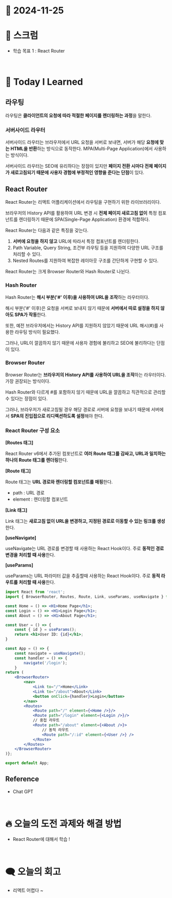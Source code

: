 # 📆 2024-11-25

# 🔔 스크럼

- 학습 목표 1 : React Router
<br/>

# 🚀 Today I Learned


## 라우팅

라우팅은 **클라이언트의 요청에 따라 적절한 페이지를 렌더링하는 과정**을 말한다.


### 서버사이드 라우터


서버사이드 라우터는 브라우저에서 URL 요청을 서버로 보내면, 서버가 해당 **요청에 맞는 HTML을 반환**하는 방식으로 동작한다. MPA(Multi-Page Application)에서 사용하는 방식이다.

서버사이드 라우터는 SEO에 유리하다는 장점이 있지만 **페이지 전환 시마다 전체 페이지가 새로고침되기 때문에 사용자 경험에 부정적인 영향을 준다는 단점**이 있다.


## React Router


React Router는 리액트 어플리케이션에서 라우팅을 구현하기 위한 라이브러리이다.

브라우저의 History API를 활용하여 URL 변경 시 **전체 페이지 새로고침 없이** 특정 컴포넌트를 렌더링하기 때문에 SPA(Single-Page Application) 환경에 적합하다.

React Router는 다음과 같은 특징을 갖는다.

1. **서버에 요청을 하지 않고** URL에 따라서 특정 컴포넌트를 렌더링한다.
2. Path Variable, Query String, 조건부 라우팅 등을 지원하여 다양한 URL 구조를 처리할 수 있다.
3. Nested Routes를 지원하여 복잡한 레이아웃 구조를 간단하게 구현할 수 있다.

React Router는 크게 Browser Router와 Hash Router로 나뉜다.


### Hash Router


Hash Router는 **해시 부분('#' 이후)을 사용하여 URL을 조작**하는 라우터이다.

해시 부분('#' 이후)은 요청을 서버로 보내지 않기 때문에 **서버에서 따로 설정을 하지 않아도 SPA가 작동**한다.

또한, 예전 브라우저에서는 History API를 지원하지 않았기 때문에 URL 해시(#)를 사용한 라우팅 방식이 필요했다.

그러나, URL이 깔끔하지 않기 때문에 사용자 경험에 불리하고 SEO에 불리하다는 단점이 있다.


### Browser Router


Browser Router는 **브라우저의 History API를 사용하여 URL을 조작**하는 라우터이다. 가장 권장되는 방식이다.

Hash Router와 다르게 #를 포함하지 않기 때문에 URL을 깔끔하고 직관적으로 관리할 수 있다는 장점이 있다. 

그러나, 브라우저가 새로고침될 경우 해당 경로로 서버에 요청을 보내기 때문에 서버에서 **SPA의 진입접으로 리디렉션하도록 설정**해야 한다.


### React Router 구성 요소


**[Routes 태그]**

React Router v6에서 추가된 컴포넌트로 **여러 Route 태그를 감싸고, URL과 일치하는 하나의 Route 태그를 렌더링**한다.

**[Route 태그]**

Route 태그는 **URL 경로와 렌더링할 컴포넌트를 매핑**한다.
- path : URL 경로
- element : 렌더링할 컴포넌트

**[Link 태그]**

Link 태그는 **새로고침 없이 URL을 변경하고, 지정된 경로로 이동할 수 있는 링크를 생성**한다.

**[useNavigate]**

useNavigate는 URL 경로를 변경할 때 사용하는 React Hook이다. 주로 **동적인 경로 변경을 처리할 때 사용**한다.

**[useParams]**

useParams는 URL 파라미터 값을 추출할때 사용하는 React Hook이다. 주로 **동적 라우트를 처리할 때 사용**한다.


```jsx
import React from 'react';
import { BrowserRouter, Routes, Route, Link, useParams, useNavigate } from 'react-router-dom';

const Home = () => <H1>Home Page</h1>;
const Login = () => <H1>Login Page</h1>;
const About = () => <H1>About Page</h1>;

const User = () => {
	const { id } = useParams();
	return <h1>User ID: {id}</h1>;
}

const App = () => {
	const navigate = useNavigate();
	const handler = () => {
		navigate('/login');
	}
return (
	<BrowserRouter>
		<nav>
			<Link to="/">Home</Link>
			<Link to="/about">About</Link>
			<button onClick={handler}>Login</button> 
		</nav>
		<Routes>
			<Route path="/" element={<Home />}/>
			<Route path="/login" element={<Login />}/>
			// 중첩 라우트
			<Route path="/about" element={<About />}>
				// 동적 라우트
				<Route path="/:id" element={<User />} />
			</Route>
		</Routes>
	</BrowserRouter>
)};

export default App;
```

## Reference
- Chat GPT

<br/>

# 🔥 오늘의 도전 과제와 해결 방법

- React Router에 대해서 학습 !

<br/>

# 🗨️ 오늘의 회고

- 리액트 어렵다 ~


<!--
- 오늘의 학습 경험에 대한 자유로운 생각이나 느낀 점을 기록합니다.
- 성공적인 점, 개선해야 할 점, 새롭게 시도하고 싶은 방법 등을 포함할 수 있습니다.-->

